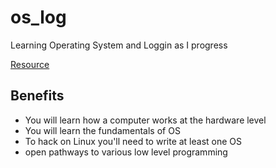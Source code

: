 # os_log

Learning Operating System and Loggin as I progress

[Resource](https://github.com/tuhdo/os01/blob/master/Operating_Systems_From_0_to_1.pdf)

## Benefits

-   You will learn how a computer works at the hardware level
-   You will learn the fundamentals of OS
-   To hack on Linux you'll need to write at least one OS
-   open pathways to various low level programming

##
